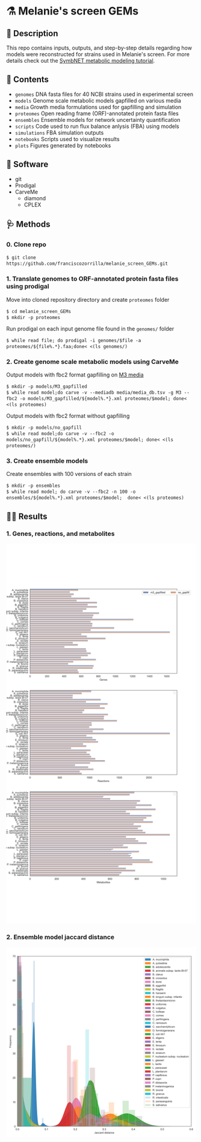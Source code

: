 # ⚗️ Melanie's screen GEMs

## 📕 Description

This repo contains inputs, outputs, and step-by-step details regarding how models were reconstructed for strains used in Melanie's screen. For more details check out the [SymbNET metabolic modeling tutorial](https://github.com/franciscozorrilla/SymbNET).

## 🧱 Contents

* `genomes` DNA fasta files for 40 NCBI strains used in experimental screen
* `models` Genome scale metabolic models gapfilled on various media
* `media` Growth media formulations used for gapfilling and simulation
* `proteomes` Open reading frame (ORF)-annotated protein fasta files
* `ensembles` Ensemble models for network uncertainty quantification
* `scripts` Code used to run flux balance anlysis (FBA) using models
* `simulations` FBA simulation outputs
* `notebooks` Scripts used to visualize results
* `plots` Figures generated by notebooks  

## 🐪 Software

* git
* Prodigal
* CarveMe
   * diamond
   * CPLEX

## 🩺 Methods

### 0. Clone repo

```
$ git clone https://github.com/franciscozorrilla/melanie_screen_GEMs.git
```

### 1. Translate genomes to ORF-annotated protein fasta files using prodigal

Move into cloned repository directory and create `proteomes` folder

```
$ cd melanie_screen_GEMs
$ mkdir -p proteomes
```

Run prodigal on each input genome file found in the `genomes/` folder

```
$ while read file; do prodigal -i genomes/$file -a proteomes/${file%.*}.faa;done< <(ls genomes/)
```

### 2. Create genome scale metabolic models using CarveMe 

Output models with fbc2 format gapfilling on [M3 media](https://www.nature.com/articles/s41564-018-0123-9/figures/1)

```
$ mkdir -p models/M3_gapfilled
$ while read model;do carve -v --mediadb media/media_db.tsv -g M3 --fbc2 -o models/M3_gapfilled/${model%.*}.xml proteomes/$model; done< <(ls proteomes)
```

Output models with fbc2 format without gapfilling

```
$ mkdir -p models/no_gapfill
$ while read model;do carve -v --fbc2 -o models/no_gapfill/${model%.*}.xml proteomes/$model; done< <(ls proteomes/)
```

### 3. Create ensemble models

Create ensembles with 100 versions of each strain

```
$ mkdir -p ensembles
$ while read model; do carve -v --fbc2 -n 100 -o ensembles/${model%.*}.xml proteomes/$model;  done< <(ls proteomes)
```

## 🏌️‍♂️ Results

### 1. Genes, reactions, and metabolites

![](https://github.com/franciscozorrilla/melanie_screen_GEMs/blob/main/plots/model_summary.png?raw=true)

### 2. Ensemble model jaccard distance

![](https://github.com/franciscozorrilla/melanie_screen_GEMs/blob/main/plots/ensemble_dist.png?raw=true)
